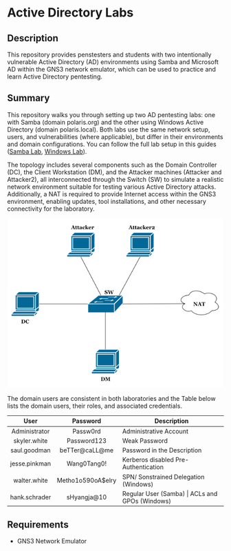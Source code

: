# Active Directory Labs

## Description

This repository provides penstesters and students with two intentionally vulnerable Active Directory (AD) environments using Samba and Microsoft AD within the GNS3 network emulator, which can be used to practice and learn Active Directory pentesting.


## Summary
This repository walks you through setting up two AD pentesting labs: one with Samba (domain polaris.org) and the other using Windows Active Directory (domain polaris.local). Both labs use the same network setup, users, and vulnerabilities (where applicable), but differ in their environments and domain configurations. You can follow the full lab setup in this guides ([Samba Lab](./Samba%20Lab/Samba_configurations.md), [Windows Lab](./Microsoft%20AD%20Lab/Windows_configurations.md)).

The topology includes several components such as the Domain Controller (DC), the Client Workstation (DM), and the Attacker
machines (Attacker and Attacker2), all interconnected through the Switch (SW) to simulate a realistic
network environment suitable for testing various Active Directory attacks. Additionally, a NAT is required
to provide Internet access within the GNS3 environment, enabling updates, tool installations, and other
necessary connectivity for the laboratory.

![Network Topology](Utils/network_topology.png)


The domain users are consistent in both laboratories and the Table below lists the domain users, their roles, and associated credentials.

|    **User**   |    **Password**   | **Description**                                  |
|:-------------:|:-----------------:|--------------------------------------------------|
| Administrator | Passw0rd          | Administrative Account                           |
|  skyler.white | Password123       | Weak Password                                    |
|  saul.goodman | beTTer@caLL@me    | Password in the Description                      |
| jesse.pinkman | Wang0Tang0!       | Kerberos disabled Pre-Authentication             |
|  walter.white | Metho1o590oA$elry | SPN/ Sonstrained Delegation (Windows)            |
| hank.schrader | sHyangja@10       | Regular User (Samba) \| ACLs and GPOs (Windows)  |


## Requirements
- GNS3 Network Emulator



